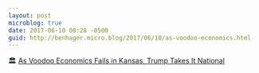 ```yaml
---
layout: post
microblog: true
date: 2017-06-10 00:28 -0500
guid: http://benhager.micro.blog/2017/06/10/as-voodoo-economics.html
---
```

🏛 [As Voodoo Economics Fails in Kansas, Trump Takes It National](http://nymag.com/daily/intelligencer/2017/06/as-voodoo-economics-fails-in-kansas-trump-takes-it-national.html)
